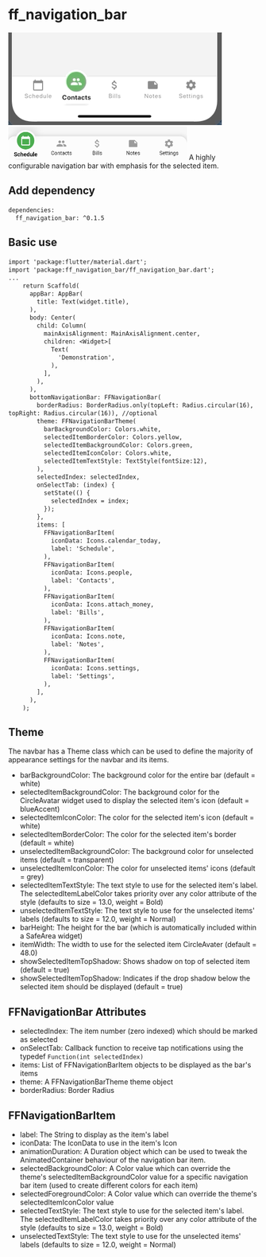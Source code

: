 # ff_navigation_bar
![](navbar-demo.gif)
![](navbar-demo-radius.png)
A highly configurable navigation bar with emphasis for the selected item.

## Add dependency
```
dependencies:
  ff_navigation_bar: ^0.1.5
```

## Basic use
```
import 'package:flutter/material.dart';
import 'package:ff_navigation_bar/ff_navigation_bar.dart';
...
    return Scaffold(
      appBar: AppBar(
        title: Text(widget.title),
      ),
      body: Center(
        child: Column(
          mainAxisAlignment: MainAxisAlignment.center,
          children: <Widget>[
            Text(
              'Demonstration',
            ),
          ],
        ),
      ),
      bottomNavigationBar: FFNavigationBar(
        borderRadius: BorderRadius.only(topLeft: Radius.circular(16), topRight: Radius.circular(16)), //optional
        theme: FFNavigationBarTheme(
          barBackgroundColor: Colors.white,
          selectedItemBorderColor: Colors.yellow,
          selectedItemBackgroundColor: Colors.green,
          selectedItemIconColor: Colors.white,
          selectedItemTextStyle: TextStyle(fontSize:12),     
        ),
        selectedIndex: selectedIndex,
        onSelectTab: (index) {
          setState(() {
            selectedIndex = index;
          });
        },
        items: [
          FFNavigationBarItem(
            iconData: Icons.calendar_today,
            label: 'Schedule',
          ),
          FFNavigationBarItem(
            iconData: Icons.people,
            label: 'Contacts',
          ),
          FFNavigationBarItem(
            iconData: Icons.attach_money,
            label: 'Bills',
          ),
          FFNavigationBarItem(
            iconData: Icons.note,
            label: 'Notes',
          ),
          FFNavigationBarItem(
            iconData: Icons.settings,
            label: 'Settings',
          ),
        ],
      ),
    );
```

## Theme
The navbar has a Theme class which can be used to define the majority of appearance settings for the navbar and its items.
* barBackgroundColor: The background color for the entire bar (default = white)
* selectedItemBackgroundColor: The background color for the CircleAvatar widget used to display the selected item's icon (default = blueAccent)
* selectedItemIconColor: The color for the selected item's icon (default = white)
* selectedItemBorderColor: The color for the selected item's border (default = white)
* unselectedItemBackgroundColor: The background color for unselected items (default = transparent)
* unselectedItemIconColor: The color for unselected items' icons (default = grey)
* selectedItemTextStyle: The text style to use for the selected item's label. The selectedItemLabelColor takes priority over any color attribute of the style (defaults to size = 13.0, weight = Bold)
* unselectedItemTextStyle: The text style to use for the unselected items' labels (defaults to size = 12.0, weight = Normal)
* barHeight: The height for the bar (which is automatically included within a SafeArea widget)
* itemWidth: The width to use for the selected item CircleAvater (default = 48.0)
* showSelectedItemTopShadow: Shows shadow on top of selected item (default = true)
* showSelectedItemTopShadow: Indicates if the drop shadow below the selected item should be displayed (default = true)

## FFNavigationBar Attributes
* selectedIndex: The item number (zero indexed) which should be marked as selected
* onSelectTab: Callback function to receive tap notifications using the typedef `Function(int selectedIndex)`
* items: List of FFNavigationBarItem objects to be displayed as the bar's items
* theme: A FFNavigationBarTheme theme object
* borderRadius: Border Radius

## FFNavigationBarItem
* label: The String to display as the item's label
* iconData: The IconData to use in the item's Icon
* animationDuration: A Duration object which can be used to tweak the AnimatedContainer behaviour of the navigation bar item.
* selectedBackgroundColor: A Color value which can override the theme's selectedItemBackgroundColor value for a specific navigation bar item (used to create different colors for each item)
* selectedForegroundColor: A Color value which can override the theme's selectedItemIconColor value
* selectedTextStyle: The text style to use for the selected item's label. The selectedItemLabelColor takes priority over any color attribute of the style (defaults to size = 13.0, weight = Bold)
* unselectedTextStyle: The text style to use for the unselected items' labels (defaults to size = 12.0, weight = Normal)

